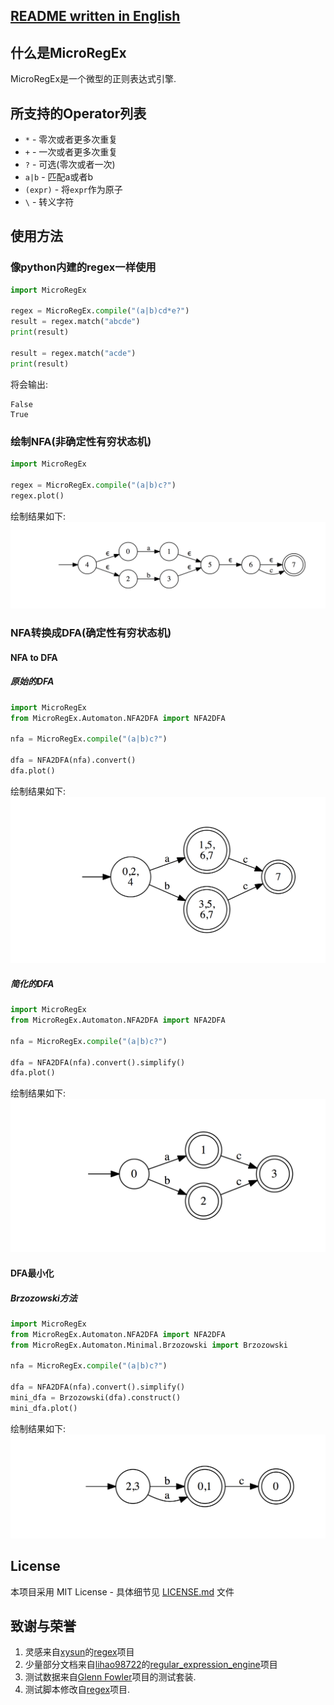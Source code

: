 [README written in English](README.md)
------------------------------

## 什么是MicroRegEx
MicroRegEx是一个微型的正则表达式引擎.

## 所支持的Operator列表
* `*` - 零次或者更多次重复 
* `+` - 一次或者更多次重复
* `?` - 可选(零次或者一次)
* `a|b` - 匹配a或者b
* `(expr)` - 将`expr`作为原子
* `\` - 转义字符 

## 使用方法 
### 像python内建的regex一样使用
```python
import MicroRegEx

regex = MicroRegEx.compile("(a|b)cd*e?")
result = regex.match("abcde")
print(result)

result = regex.match("acde")
print(result)
```

将会输出:
```text
False
True
```

### 绘制NFA(非确定性有穷状态机)
```python
import MicroRegEx

regex = MicroRegEx.compile("(a|b)c?")
regex.plot()
```

绘制结果如下:
![NFA](img/nfa.png)

### NFA转换成DFA(确定性有穷状态机)
#### NFA to DFA
##### 原始的DFA
```python
import MicroRegEx
from MicroRegEx.Automaton.NFA2DFA import NFA2DFA

nfa = MicroRegEx.compile("(a|b)c?")

dfa = NFA2DFA(nfa).convert()
dfa.plot()
```

绘制结果如下:
![DFA_native](img/dfa_native.png)

##### 简化的DFA
```python
import MicroRegEx
from MicroRegEx.Automaton.NFA2DFA import NFA2DFA

nfa = MicroRegEx.compile("(a|b)c?")

dfa = NFA2DFA(nfa).convert().simplify()
dfa.plot()
```

绘制结果如下:
![DFA_simplified](img/dfa_simplified.png)

#### DFA最小化
##### Brzozowski方法 
```python
import MicroRegEx
from MicroRegEx.Automaton.NFA2DFA import NFA2DFA
from MicroRegEx.Automaton.Minimal.Brzozowski import Brzozowski

nfa = MicroRegEx.compile("(a|b)c?")

dfa = NFA2DFA(nfa).convert().simplify()
mini_dfa = Brzozowski(dfa).construct()
mini_dfa.plot()
```

绘制结果如下:
![DFA_mini](img/dfa_mini.png)

## License

本项目采用 MIT License - 具体细节见 [LICENSE.md](LICENSE.md) 文件

## 致谢与荣誉 
1. 灵感来自[xysun](https://github.com/xysun)的[regex](https://github.com/xysun/regex)项目
2. 少量部分文档来自[lihao98722](https://github.com/lihao98722/)的[regular\_expression\_engine](https://github.com/lihao98722/regular_expression_engine)项目
3. 测试数据来自[Glenn Fowler](http://www.research.att.com/~gsf/testregex/)项目的测试套装.
4. 测试脚本修改自[regex](https://github.com/xysun/regex)项目.
